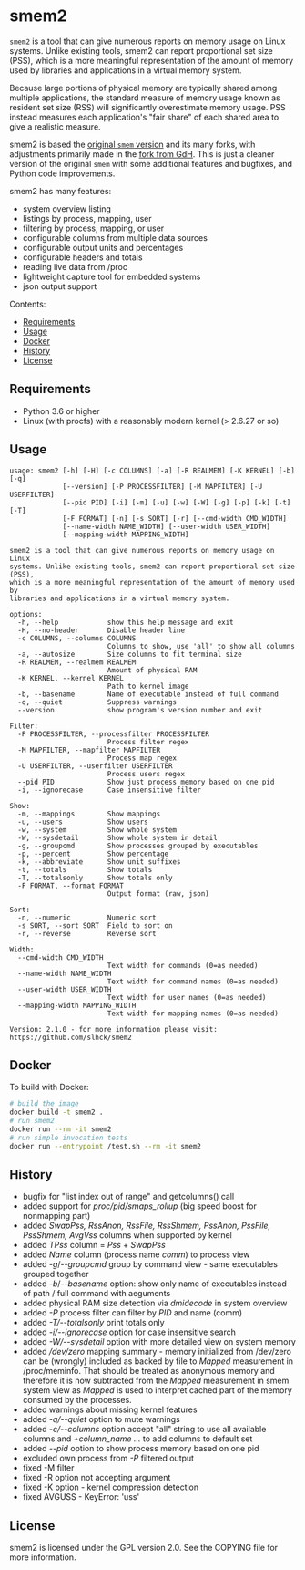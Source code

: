 # smem2

`smem2` is a tool that can give numerous reports on memory usage on Linux systems. Unlike existing tools, smem2 can report proportional set size (PSS), which is a more meaningful representation of the amount of memory used by libraries and applications in a virtual memory system.

Because large portions of physical memory are typically shared among multiple applications, the standard measure of memory usage known as resident set size (RSS) will significantly overestimate memory usage. PSS instead measures each application's "fair share" of each shared area to give a realistic measure.

smem2 is based the [original `smem` version](https://www.selenic.com/smem/) and its many forks, with adjustments primarily made in the [fork from GdH](https://github.com/G-dH/smem). This is just a cleaner version of the original `smem` with some additional features and bugfixes, and Python code improvements.

smem2 has many features:

 * system overview listing
 * listings by process, mapping, user
 * filtering by process, mapping, or user
 * configurable columns from multiple data sources
 * configurable output units and percentages
 * configurable headers and totals
 * reading live data from /proc
 * lightweight capture tool for embedded systems
 * json output support

Contents:

- [Requirements](#requirements)
- [Usage](#usage)
- [Docker](#docker)
- [History](#history)
- [License](#license)

## Requirements

* Python 3.6 or higher
* Linux (with procfs) with a reasonably modern kernel (> 2.6.27 or so)

## Usage

```
usage: smem2 [-h] [-H] [-c COLUMNS] [-a] [-R REALMEM] [-K KERNEL] [-b] [-q]
             [--version] [-P PROCESSFILTER] [-M MAPFILTER] [-U USERFILTER]
             [--pid PID] [-i] [-m] [-u] [-w] [-W] [-g] [-p] [-k] [-t] [-T]
             [-F FORMAT] [-n] [-s SORT] [-r] [--cmd-width CMD_WIDTH]
             [--name-width NAME_WIDTH] [--user-width USER_WIDTH]
             [--mapping-width MAPPING_WIDTH]

smem2 is a tool that can give numerous reports on memory usage on Linux
systems. Unlike existing tools, smem2 can report proportional set size (PSS),
which is a more meaningful representation of the amount of memory used by
libraries and applications in a virtual memory system.

options:
  -h, --help            show this help message and exit
  -H, --no-header       Disable header line
  -c COLUMNS, --columns COLUMNS
                        Columns to show, use 'all' to show all columns
  -a, --autosize        Size columns to fit terminal size
  -R REALMEM, --realmem REALMEM
                        Amount of physical RAM
  -K KERNEL, --kernel KERNEL
                        Path to kernel image
  -b, --basename        Name of executable instead of full command
  -q, --quiet           Suppress warnings
  --version             show program's version number and exit

Filter:
  -P PROCESSFILTER, --processfilter PROCESSFILTER
                        Process filter regex
  -M MAPFILTER, --mapfilter MAPFILTER
                        Process map regex
  -U USERFILTER, --userfilter USERFILTER
                        Process users regex
  --pid PID             Show just process memory based on one pid
  -i, --ignorecase      Case insensitive filter

Show:
  -m, --mappings        Show mappings
  -u, --users           Show users
  -w, --system          Show whole system
  -W, --sysdetail       Show whole system in detail
  -g, --groupcmd        Show processes grouped by executables
  -p, --percent         Show percentage
  -k, --abbreviate      Show unit suffixes
  -t, --totals          Show totals
  -T, --totalsonly      Show totals only
  -F FORMAT, --format FORMAT
                        Output format (raw, json)

Sort:
  -n, --numeric         Numeric sort
  -s SORT, --sort SORT  Field to sort on
  -r, --reverse         Reverse sort

Width:
  --cmd-width CMD_WIDTH
                        Text width for commands (0=as needed)
  --name-width NAME_WIDTH
                        Text width for command names (0=as needed)
  --user-width USER_WIDTH
                        Text width for user names (0=as needed)
  --mapping-width MAPPING_WIDTH
                        Text width for mapping names (0=as needed)

Version: 2.1.0 - for more information please visit:
https://github.com/slhck/smem2
```

## Docker

To build with Docker:

```bash
# build the image
docker build -t smem2 .
# run smem2
docker run --rm -it smem2
# run simple invocation tests
docker run --entrypoint /test.sh --rm -it smem2
```

## History

 * bugfix for "list index out of range" and getcolumns() call
 * added support for *proc/pid/smaps_rollup* (big speed boost for nonmapping part)
 * added *SwapPss, RssAnon, RssFile, RssShmem, PssAnon, PssFile, PssShmem, AvgVss* columns when supported by kernel
 * added *TPss* column = *Pss* + *SwapPss*
 * added *Name* column (process name *comm*) to process view
 * added *-g*/*--groupcmd* group by command view - same executables grouped together
 * added *-b*/*--basename* option: show only name of executables instead of path / full command with aeguments
 * added physical RAM size detection via *dmidecode* in system overview
 * added *-P* process filter can filter by *PID* and name (comm)
 * added *-T/--totalsonly* print totals only
 * added *-i/--ignorecase* option for case insensitive search
 * added *-W/--sysdetail* option with more detailed view on system memory
 * added */dev/zero* mapping summary - memory initialized from /dev/zero can be (wrongly) included as backed by file to *Mapped* measurement in /proc/meminfo. That should be treated as anonymous memory and therefore it is now subtracted from the *Mapped* measurement in smem system view as *Mapped* is used to interpret cached part of the memory consumed by the processes.
 * added warnings about missing kernel features
 * added *-q/--quiet* option to mute warnings
 * added *-c/--columns* option accept "all" string to use all available columns and *+column_name ...* to add columns to default set
 * added *--pid* option to show process memory based on one pid
 * excluded own process from *-P* filtered output
 * fixed -M filter
 * fixed -R option not accepting argument
 * fixed -K option - kernel compression detection
 * fixed AVGUSS - KeyError: 'uss'

## License

smem2 is licensed under the GPL version 2.0. See the COPYING file for more information.
